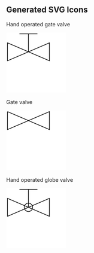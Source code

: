 ## Generated SVG Icons

Hand operated gate valve

<a href="https://yqnn.github.io/svg-path-editor/#P=m_2_17_v_30_l_70_-30_v_30_l_-70_-30_z_m_35_15_v_-30_m_-15_0_h_30" target="svgeditor">
<img src="https://raw.githubusercontent.com/tbo47/open-pid-icons/refs/heads/main/svgs/hand_operated_gate_valve.svg">
</a>

Gate valve

<a href="https://yqnn.github.io/svg-path-editor/#P=m_2_2_v_30_l_70_-30_v_30_l_-70_-30_m_35_15" target="svgeditor">
<img src="https://raw.githubusercontent.com/tbo47/open-pid-icons/refs/heads/main/svgs/gate_valve.svg">
</a>

Hand operated globe valve

<a href="https://yqnn.github.io/svg-path-editor/#P=m_2_17_v_30_l_70_-30_v_30_l_-70_-30_z_m_35_15_v_-30_m_-15_0_h_30_m_-22_30_a_5_5_0_0_1_14_0_a_5_5_0_0_1_-14_0" target="svgeditor">
<img src="https://raw.githubusercontent.com/tbo47/open-pid-icons/refs/heads/main/svgs/hand_operated_globe_valve.svg">
</a>


